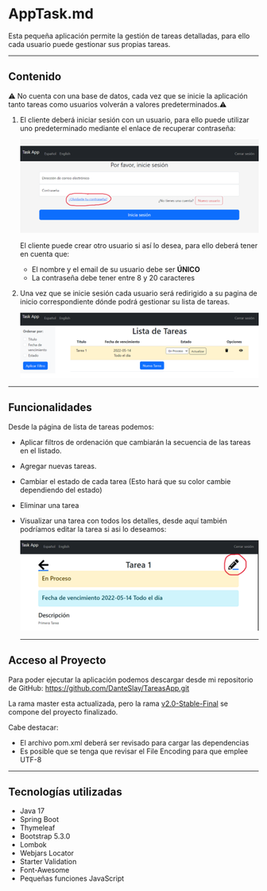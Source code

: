 # AppTask.md

Esta pequeña aplicación permite la gestión de tareas detalladas, para ello cada usuario puede gestionar sus propias tareas.

---

## **Contenido**

<aside>
⚠️ No cuenta con una base de datos, cada vez que se inicie la aplicación tanto tareas como usuarios volverán a valores predeterminados.⚠️

</aside>

1. El cliente deberá iniciar sesión con un usuario, para ello puede utilizar uno predeterminado mediante el enlace de recuperar contraseña:
    
    ![userAdmin.png](src/main/resources/screenshots/userAdmin.png)
    
    El cliente puede crear otro usuario si así lo desea, para ello deberá tener en cuenta que:
    
    - El nombre y el email de su usuario debe ser **ÚNICO**
    - La contraseña debe tener entre 8 y 20 caracteres
    
2. Una vez que se inicie sesión cada usuario será redirigido a su pagina de inicio correspondiente dónde podrá gestionar su lista de tareas.
    
    ![index.png](src/main/resources/screenshots/index.png)
    

---

## Funcionalidades

Desde la página de lista de tareas podemos:

- Aplicar filtros de ordenación que cambiarán la secuencia de las tareas en el listado.
- Agregar nuevas tareas.
- Cambiar el estado de cada tarea (Esto hará que su color cambie dependiendo del estado)
- Eliminar una tarea
- Visualizar una tarea con todos los detalles, desde aquí también podríamos editar la tarea si asi lo deseamos:
    
    ![edit.png](src/main/resources/screenshots/edit.png)
    
    ---
    

## Acceso al Proyecto

Para poder ejecutar la aplicación podemos descargar desde mi repositorio de GitHub: https://github.com/DanteSlay/TareasApp.git 

La rama master esta actualizada, pero la rama [v2.0-Stable-Final](https://github.com/DanteSlay/TareasApp/tree/v2.0-Stable-Final)  se compone del proyecto finalizado.

Cabe destacar:

- El archivo pom.xml deberá ser revisado para cargar las dependencias
- Es posible que se tenga que revisar el File Encoding para que emplee UTF-8

---

## Tecnologías utilizadas

- Java 17
- Spring Boot
- Thymeleaf
- Bootstrap 5.3.0
- Lombok
- Webjars Locator
- Starter Validation
- Font-Awesome
- Pequeñas funciones JavaScript
